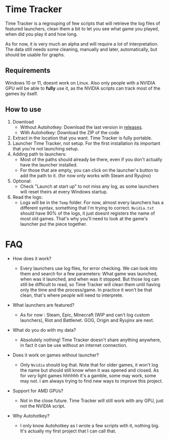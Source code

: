 # Time Tracker

Time Tracker is a regrouping of few scripts that will retrieve the log files of featured launchers, clean them a bit to let you see what game you played, when did you play it and how long.

As for now, it is very much an alpha and will require a lot of interpretation.
The data still needs some cleaning, manually and later, automatically, but should be usable for graphs.


## Requirements

Windows 10 or 11, doesnt work on Linux.
Also only people with a NVIDIA GPU will be able to **fully** use it, as the NVIDIA scripts can track most of the games by itself.


## How to use

1) Download
    - Without Autohotkey: Download the last version in [releases](https://github.com/Aonne/Time-Tracker/releases/).
    - With Autohotkey: Download the ZIP of the code
2) Extract in the location that you want. Time Tracker is fully portable.
3) Launcher Time Tracker, not setup. For the first installation its important that you're not launching setup.
4) Adding path to launchers:
    - Most of the paths should already be there, even if you don't actually have the launcher installed.
    - For those that are empty, you can click on the launcher's button to add the path to it. (for now only works with Steam and Ryujinx)
5) Optional:
    - Check "Launch at start up" to not miss any log, as some launchers will reset theirs at every Windows startup.
6) Read the logs:
    - Logs will be in the ```Temp``` folder. For now, almost every launchers has a different syntax, something that I'm trying to correct. ```Nvidia.txt``` should have 90% of the logs, it just doesnt registers the name of most old games. That's why you'll need to look at the game's launcher put the piece together.


# FAQ

* How does it work?
  * Every launchers use log files, for error checking. We can look into them and search for a few parameters: What game was launched, when was it launched, and when was it stopped. But those log can still be difficult to read, so Time Tracker will clean them until having only the time and the process/game. In practice it won't be that clean, that's where people will need to interprete.

* What launchers are featured?
  * As for now : Steam, Epic, Minecraft (WIP and can't log custom launchers), Riot and Battlenet. GOG, Origin and Ryujinx are next.

* What do you do with my data?
  * Absolutely nothing! Time Tracker doesn't share anything anywhere, in fact it can be use without an internet connection.

* Does it work on games without launcher?
  * Only ```Nvidia``` should log that. Note that for older games, it won't log the name but should still know when it was opened and closed. As for *very* light games hhhhhh it's a gamble, some may work, some may not. I am always trying to find new ways to improve this project.

* Support for AMD GPUs?
  * Not in the close future. Time Tracker will still work with any GPU, just not the NVIDIA script.

* Why Autohotkey?
  * I only know Autohotkey as I wrote a few scripts with it, nothing big. It's actually my first project that I can call that.
